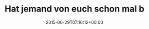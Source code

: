 ---
retweeted: false
source: <a href="http://twitter.com" rel="nofollow">Twitter Web Client</a>
entities:
  hashtags: []
  symbols: []
  user_mentions:
  - name: SmugMug
    screen_name: SmugMug
    indices:
    - '34'
    - '42'
    id_str: '15294787'
    id: '15294787'
  urls: []
display_text_range:
- '0'
- '139'
favorite_count: '0'
id_str: '615418473980788736'
truncated: false
retweet_count: '1'
id: '615418473980788736'
created_at: Mon Jun 29 07:16:12 +0000 2015
favorited: false
full_text: Hat jemand von euch schon mal bei [@SmugMug](https://twitter.com/SmugMug)
  Erfahrungen gesammelt? Mich würde vor allen Dingen der Vergleich gegenüber Flickr
  interessieren.
lang: de
tags:
- pesos:twitter
date: '2015-06-29T07:16:12+00:00'
src: https://twitter.com/bascht/status/615418473980788736
original_url: https://twitter.com/bascht/status/615418473980788736
type: twitter_tweet
text: Hat jemand von euch schon mal bei [@SmugMug](https://twitter.com/SmugMug) Erfahrungen
  gesammelt? Mich würde vor allen Dingen der Vergleich gegenüber Flickr interessieren.
title: Hat jemand von euch schon mal b

---
